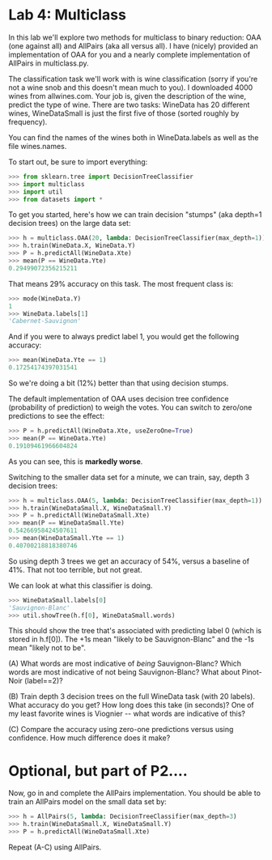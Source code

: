 # Lab 4: Multiclass

In this lab we'll explore two methods for multiclass to binary
reduction: OAA (one against all) and AllPairs (aka all versus all). I
have (nicely) provided an implementation of OAA for you and a nearly
complete implementation of AllPairs in multiclass.py.

The classification task we'll work with is wine classification (sorry
if you're not a wine snob and this doesn't mean much to you). I
downloaded 4000 wines from allwines.com. Your job is, given the
description of the wine, predict the type of wine. There are two
tasks: WineData has 20 different wines, WineDataSmall is just the
first five of those (sorted roughly by frequency).

You can find the names of the wines both in WineData.labels as well as
the file wines.names.

To start out, be sure to import everything:

```python
>>> from sklearn.tree import DecisionTreeClassifier
>>> import multiclass
>>> import util
>>> from datasets import *
```

To get you started, here's how we can train decision "stumps" (aka
depth=1 decision trees) on the large data set:

```python
>>> h = multiclass.OAA(20, lambda: DecisionTreeClassifier(max_depth=1))
>>> h.train(WineData.X, WineData.Y)
>>> P = h.predictAll(WineData.Xte)
>>> mean(P == WineData.Yte)
0.29499072356215211
```

That means 29% accuracy on this task. The most frequent class is:

```python
>>> mode(WineData.Y)
1
>>> WineData.labels[1]
'Cabernet-Sauvignon'
```

And if you were to always predict label 1, you would get the following
accuracy:

```python
>>> mean(WineData.Yte == 1)
0.17254174397031541
```

So we're doing a bit (12%) better than that using decision stumps.

The default implementation of OAA uses decision tree confidence
(probability of prediction) to weigh the votes. You can switch to
zero/one predictions to see the effect:

```python
>>> P = h.predictAll(WineData.Xte, useZeroOne=True)
>>> mean(P == WineData.Yte)
0.19109461966604824
```

As you can see, this is **markedly worse**.

Switching to the smaller data set for a minute, we can train, say,
depth 3 decision trees:

```python
>>> h = multiclass.OAA(5, lambda: DecisionTreeClassifier(max_depth=1))
>>> h.train(WineDataSmall.X, WineDataSmall.Y)
>>> P = h.predictAll(WineDataSmall.Xte)
>>> mean(P == WineDataSmall.Yte)
0.54266958424507611
>>> mean(WineDataSmall.Yte == 1)
0.40700218818380746
```

So using depth 3 trees we get an accuracy of 54%, versus a baseline of
41%. That not too terrible, but not great.

We can look at what this classifier is doing.

```python
>>> WineDataSmall.labels[0]
'Sauvignon-Blanc'
>>> util.showTree(h.f[0], WineDataSmall.words)
```

This should show the tree that's associated with predicting label 0
(which is stored in h.f[0]). The +1s mean "likely to be
Sauvignon-Blanc" and the -1s mean "likely not to be".

(A) What words are most indicative of *being* Sauvignon-Blanc? Which
words are most indicative of not being Sauvignon-Blanc? What about
Pinot-Noir (label==2)?

(B) Train depth 3 decision trees on the full WineData task (with 20
labels). What accuracy do you get? How long does this take (in
seconds)? One of my least favorite wines is Viognier -- what words are
indicative of this?

(C) Compare the accuracy using zero-one predictions versus using
confidence. How much difference does it make?

# Optional, but part of P2....

Now, go in and complete the AllPairs implementation. You should be able to
train an AllPairs model on the small data set by:

```python
>>> h = AllPairs(5, lambda: DecisionTreeClassifier(max_depth=3)
>>> h.train(WineDataSmall.X, WineDataSmall.Y)
>>> P = h.predictAll(WineDataSmall.Xte)
```

Repeat (A-C) using AllPairs.

